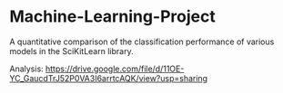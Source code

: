 # Machine-Learning-Project

A quantitative comparison of the classification performance of various models in the SciKitLearn library.


Analysis:
https://drive.google.com/file/d/11OE-YC_GaucdTrJ52P0VA3I6arrtcAQK/view?usp=sharing
